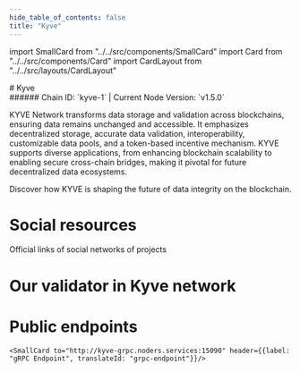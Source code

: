 ```yaml
---
hide_table_of_contents: false
title: "Kyve"
---
```


import SmallCard from "../../src/components/SmallCard"
import Card from "../../src/components/Card"
import CardLayout from "../../src/layouts/CardLayout"

<div class="h1-with-icon icon-kyve">
# Kyve
</div>
###### Chain ID: `kyve-1` | Current Node Version: `v1.5.0`


KYVE Network transforms data storage and validation across blockchains, ensuring data remains unchanged and accessible. It emphasizes decentralized storage, accurate data validation, interoperability, customizable data pools, and a token-based incentive mechanism. KYVE supports diverse applications, from enhancing blockchain scalability to enabling secure cross-chain bridges, making it pivotal for future decentralized data ecosystems.

Discover how KYVE is shaping the future of data integrity on the blockchain.

# Social resources
Official links of social networks of projects

<CardLayout autoFitEnabled={false}>
    <SmallCard to="https://www.kyve.network/" header={{label: "Website", translateId: "social-telegram"}} iconPath="img/website-icon.svg"/>
    <SmallCard to="https://github.com/KYVENetwork" header={{label: "GitHub", translateId: "social-telegram"}} iconPath="img/github-icon.svg"/>
    <SmallCard to="https://discord.gg/PATvZvEmxF" header={{label: "Discord", translateId: "social-telegram"}} iconPath="img/discord-icon.svg"/>
    <SmallCard to="https://twitter.com/KYVENetwork" header={{label: "X", translateId: "social-telegram"}} iconPath="img/x-icon.svg"/>
    <SmallCard to="https://t.me/kyvenet" header={{label: "Telegram", translateId: "social-telegram"}} iconPath="img/telegram-icon.svg"/>
</CardLayout>

# Our validator in Kyve network

<CardLayout autoFitEnabled={true}>
    <Card
        to="https://kyve.explorers.guru/validator/kyvevaloper1sfwfat9p9k7datgy0kzge7pv0szcd5ycc0jxre"
        header={{
            label: "[NODERS]TEAM",
            translateId: "development-setup",
        }}
        body={{
            label: "Trusted blockchain validator",
        }}
        iconPath="img/kotlin-icon.svg"
    />
</CardLayout>

# Public endpoints 

<CardLayout autoFitEnabled={true}>
    <SmallCard to="https://kyve-rpc.noders.services" header={{label: "RPC Endpoint", translateId: "rpc-endpoint"}}/>
    <SmallCard to="https://kyve-api.noders.services" header={{label: "API Endpoint", translateId: "api-endpoint"}}/>
    
    <SmallCard to="http://kyve-grpc.noders.services:15090" header={{label: "gRPC Endpoint", translateId: "grpc-endpoint"}}/>
</CardLayout>



